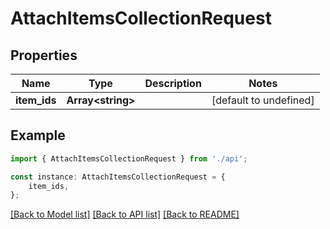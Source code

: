 # AttachItemsCollectionRequest


## Properties

Name | Type | Description | Notes
------------ | ------------- | ------------- | -------------
**item_ids** | **Array&lt;string&gt;** |  | [default to undefined]

## Example

```typescript
import { AttachItemsCollectionRequest } from './api';

const instance: AttachItemsCollectionRequest = {
    item_ids,
};
```

[[Back to Model list]](../README.md#documentation-for-models) [[Back to API list]](../README.md#documentation-for-api-endpoints) [[Back to README]](../README.md)
